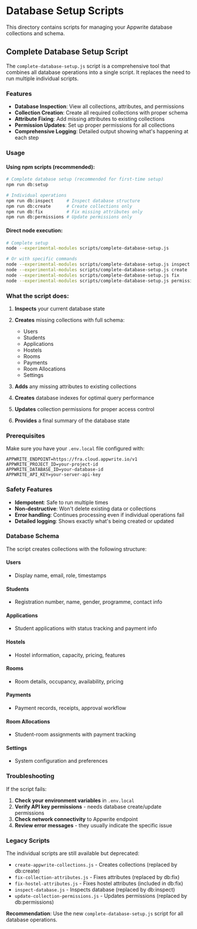 # Database Setup Scripts

This directory contains scripts for managing your Appwrite database collections and schema.

## Complete Database Setup Script

The `complete-database-setup.js` script is a comprehensive tool that combines all database operations into a single script. It replaces the need to run multiple individual scripts.

### Features

- **Database Inspection**: View all collections, attributes, and permissions
- **Collection Creation**: Create all required collections with proper schema
- **Attribute Fixing**: Add missing attributes to existing collections
- **Permission Updates**: Set up proper permissions for all collections
- **Comprehensive Logging**: Detailed output showing what's happening at each step

### Usage

#### Using npm scripts (recommended):

```bash
# Complete database setup (recommended for first-time setup)
npm run db:setup

# Individual operations
npm run db:inspect     # Inspect database structure
npm run db:create      # Create collections only
npm run db:fix         # Fix missing attributes only
npm run db:permissions # Update permissions only
```

#### Direct node execution:

```bash
# Complete setup
node --experimental-modules scripts/complete-database-setup.js

# Or with specific commands
node --experimental-modules scripts/complete-database-setup.js inspect
node --experimental-modules scripts/complete-database-setup.js create
node --experimental-modules scripts/complete-database-setup.js fix
node --experimental-modules scripts/complete-database-setup.js permissions
```

### What the script does:

1. **Inspects** your current database state
2. **Creates** missing collections with full schema:
   - Users
   - Students  
   - Applications
   - Hostels
   - Rooms
   - Payments
   - Room Allocations
   - Settings

3. **Adds** any missing attributes to existing collections
4. **Creates** database indexes for optimal query performance
5. **Updates** collection permissions for proper access control
6. **Provides** a final summary of the database state

### Prerequisites

Make sure you have your `.env.local` file configured with:

```env
APPWRITE_ENDPOINT=https://fra.cloud.appwrite.io/v1
APPWRITE_PROJECT_ID=your-project-id
APPWRITE_DATABASE_ID=your-database-id
APPWRITE_API_KEY=your-server-api-key
```

### Safety Features

- **Idempotent**: Safe to run multiple times
- **Non-destructive**: Won't delete existing data or collections
- **Error handling**: Continues processing even if individual operations fail
- **Detailed logging**: Shows exactly what's being created or updated

### Database Schema

The script creates collections with the following structure:

#### Users
- Display name, email, role, timestamps

#### Students  
- Registration number, name, gender, programme, contact info

#### Applications
- Student applications with status tracking and payment info

#### Hostels
- Hostel information, capacity, pricing, features

#### Rooms
- Room details, occupancy, availability, pricing

#### Payments
- Payment records, receipts, approval workflow

#### Room Allocations
- Student-room assignments with payment tracking

#### Settings
- System configuration and preferences

### Troubleshooting

If the script fails:

1. **Check your environment variables** in `.env.local`
2. **Verify API key permissions** - needs database create/update permissions
3. **Check network connectivity** to Appwrite endpoint
4. **Review error messages** - they usually indicate the specific issue

### Legacy Scripts

The individual scripts are still available but deprecated:

- `create-appwrite-collections.js` - Creates collections (replaced by db:create)
- `fix-collection-attributes.js` - Fixes attributes (replaced by db:fix)  
- `fix-hostel-attributes.js` - Fixes hostel attributes (included in db:fix)
- `inspect-database.js` - Inspects database (replaced by db:inspect)
- `update-collection-permissions.js` - Updates permissions (replaced by db:permissions)

**Recommendation**: Use the new `complete-database-setup.js` script for all database operations.
